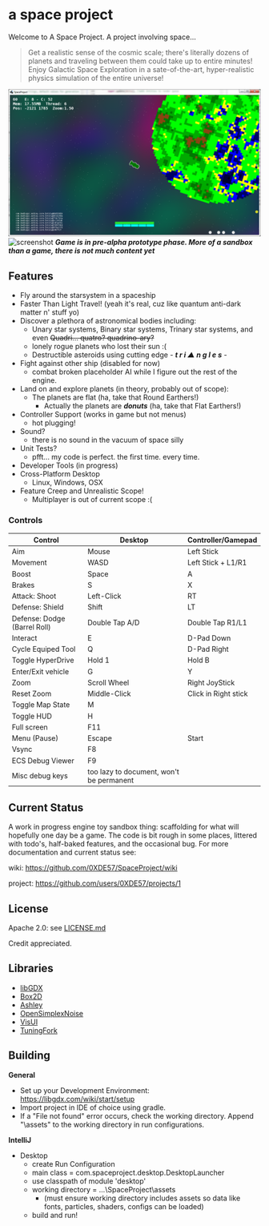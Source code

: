 # a space project
Welcome to A Space Project. A project involving space...
> Get a realistic sense of the cosmic scale; there's literally dozens of planets and traveling between them could take up to entire minutes! Enjoy Galactic Space Exploration in a sate-of-the-art, hyper-realistic physics simulation of the entire universe!

![screenshot](/Capture.PNG?raw=true)
![screenshot](/asteroid_shatter.gif?raw=true)
***Game is in pre-alpha prototype phase. More of a sandbox than a game, there is not much content yet***

## Features
* Fly around the starsystem in a spaceship
* Faster Than Light Travel! (yeah it's real, cuz like quantum anti-dark matter n' stuff yo)
* Discover a plethora of astronomical bodies including:
    * Unary star systems, Binary star systems, Trinary star systems, and even ~~Quadri... quatro? quadrino-ary?~~
    * lonely rogue planets who lost their sun :(
    * Destructible asteroids using cutting edge - ***t r i ▲ n g l e s*** -
* Fight against other ship (disabled for now)
  * combat broken placeholder AI while I figure out the rest of the engine.
* Land on and explore planets (in theory, probably out of scope):
   * The planets are flat (ha, take that Round Earthers!)
      * Actually the planets are ***donuts*** (ha, take that Flat Earthers!)
* Controller Support (works in game but not menus)
   * hot plugging!
* Sound?
  * there is no sound in the vacuum of space silly
* Unit Tests?
   * pfft... my code is perfect. the first time. every time.
* Developer Tools (in progress)
* Cross-Platform Desktop
  * Linux, Windows, OSX
* Feature Creep and Unrealistic Scope!
   * Multiplayer is out of current scope :(


### Controls
| Control                        | Desktop       | Controller/Gamepad |
|------------------------------- | ------------  | ------------------ |
| Aim                            | Mouse         | Left Stick         |
| Movement                       | WASD          | Left Stick + L1/R1 |
| Boost                          | Space         | A                  |
| Brakes                         | S             | X                  |
| Attack: Shoot                  | Left-Click    | RT                 |
| Defense: Shield                | Shift         | LT                 |
| Defense: Dodge (Barrel Roll)   | Double Tap A/D | Double Tap R1/L1  |
| Interact                       | E             | D-Pad Down         |
| Cycle Equiped Tool             | Q             | D-Pad Right        |
| Toggle HyperDrive              | Hold 1        | Hold B             |
| Enter/Exit vehicle             | G             | Y                  |
| Zoom                           | Scroll Wheel  | Right JoyStick     |
| Reset Zoom                     | Middle-Click  | Click in Right stick |
| Toggle Map State               | M             |                      |
| Toggle HUD                     | H             |                      |
| Full screen                    | F11           |                      |
| Menu (Pause)                   | Escape        | Start                | 
| Vsync                          | F8            |                      |
| ECS Debug Viewer               | F9            |                      |
| Misc debug keys | too lazy to document, won't be permanent |


## Current Status
A work in progress engine toy sandbox thing: scaffolding for what will hopefully one day be a game.
The code is bit rough in some places, littered with todo's, half-baked features, and the occasional bug.
For more documentation and current status see:

wiki: https://github.com/0XDE57/SpaceProject/wiki

project: https://github.com/users/0XDE57/projects/1


## License
Apache 2.0: see [LICENSE.md](/LICENSE.md)

Credit appreciated.


## Libraries
- [libGDX](https://github.com/libgdx/libgdx)
- [Box2D](https://box2d.org/)
- [Ashley](https://github.com/libgdx/ashley/wiki)
- [OpenSimplexNoise](https://gist.github.com/KdotJPG/b1270127455a94ac5d19)
- [VisUI](https://github.com/kotcrab/vis-ui)
- [TuningFork](https://github.com/Hangman/TuningFork)


## Building
**General**
* Set up your Development Environment: https://libgdx.com/wiki/start/setup
* Import project in IDE of choice using gradle.
* If a "File not found" error occurs, check the working directory. Append "\assets" to the working directory in run configurations.


**IntelliJ**
* Desktop
  * create Run Configuration
  * main class = com.spaceproject.desktop.DesktopLauncher
  * use classpath of module 'desktop'
  * working directory = ...\SpaceProject\assets
      * (must ensure working directory includes assets so data like fonts, particles, shaders, configs can be loaded)
  * build and run!

